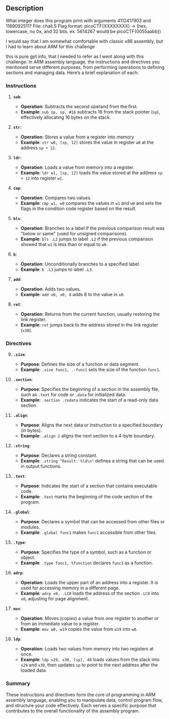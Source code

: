 ## Description
What integer does this program print with 
arguments 4112417903 and 1169092511? 
File: chall.S 
Flag format: picoCTF{XXXXXXXX} -> (hex, lowercase, no 0x, and 32 bits.
ex. 5614267 would be picoCTF{0055aabb})

I would say that I am somewhat comfortable with classic x86 assembly, but I had to learn about ARM for this challenge

this is pure gpt info, that I needed to refer as I went along with this challenge.
In ARM assembly language, the instructions and directives you mentioned serve different purposes, from performing operations to defining sections and managing data. Here’s a brief explanation of each:

### Instructions

1. **`sub`**: 
   - **Operation**: Subtracts the second operand from the first.
   - **Example**: `sub sp, sp, #16` subtracts 16 from the stack pointer (`sp`), effectively allocating 16 bytes on the stack.

2. **`str`**: 
   - **Operation**: Stores a value from a register into memory.
   - **Example**: `str w0, [sp, 12]` stores the value in register `w0` at the address `sp + 12`.

3. **`ldr`**: 
   - **Operation**: Loads a value from memory into a register.
   - **Example**: `ldr w1, [sp, 12]` loads the value stored at the address `sp + 12` into register `w1`.

4. **`cmp`**: 
   - **Operation**: Compares two values.
   - **Example**: `cmp w1, w0` compares the values in `w1` and `w0` and sets the flags in the condition code register based on the result.

5. **`bls`**: 
   - **Operation**: Branches to a label if the previous comparison result was "below or same" (used for unsigned comparisons).
   - **Example**: `bls .L2` jumps to label `.L2` if the previous comparison showed that `w1` is less than or equal to `w0`.

6. **`b`**: 
   - **Operation**: Unconditionally branches to a specified label.
   - **Example**: `b .L3` jumps to label `.L3`.

7. **`add`**: 
   - **Operation**: Adds two values.
   - **Example**: `add x0, x0, 8` adds 8 to the value in `x0`.

8. **`ret`**: 
   - **Operation**: Returns from the current function, usually restoring the link register.
   - **Example**: `ret` jumps back to the address stored in the link register (`x30`).

### Directives
9. **`.size`**: 
   - **Purpose**: Defines the size of a function or data segment.
   - **Example**: `.size func1, .-func1` sets the size of the function `func1`.

10. **`.section`**: 
    - **Purpose**: Specifies the beginning of a section in the assembly file, such as `.text` for code or `.data` for initialized data.
    - **Example**: `.section .rodata` indicates the start of a read-only data section.

11. **`.align`**: 
    - **Purpose**: Aligns the next data or instruction to a specified boundary (in bytes).
    - **Example**: `.align 2` aligns the next section to a 4-byte boundary.

12. **`.string`**: 
    - **Purpose**: Declares a string constant.
    - **Example**: `.string "Result: %ld\n"` defines a string that can be used in output functions.

13. **`.text`**: 
    - **Purpose**: Indicates the start of a section that contains executable code.
    - **Example**: `.text` marks the beginning of the code section of the program.

14. **`.global`**: 
    - **Purpose**: Declares a symbol that can be accessed from other files or modules.
    - **Example**: `.global func1` makes `func1` accessible from other files.

15. **`.type`**: 
    - **Purpose**: Specifies the type of a symbol, such as a function or object.
    - **Example**: `.type func1, %function` declares `func1` as a function.

16. **`adrp`**: 
    - **Operation**: Loads the upper part of an address into a register. It is used for accessing memory in a different page.
    - **Example**: `adrp x0, .LC0` loads the address of the section `.LC0` into `x0`, adjusting for page alignment.

17. **`mov`**: 
    - **Operation**: Moves (copies) a value from one register to another or from an immediate value to a register.
    - **Example**: `mov w0, w19` copies the value from `w19` into `w0`.

18. **`ldp`**: 
    - **Operation**: Loads two values from memory into two registers at once.
    - **Example**: `ldp x29, x30, [sp], 48` loads values from the stack into `x29` and `x30`, then updates `sp` to point to the next address after the loaded data.

### Summary
These instructions and directives form the core of programming in ARM assembly language, enabling you to manipulate data, control program flow, and structure your code effectively. Each serves a specific purpose that contributes to the overall functionality of the assembly program.